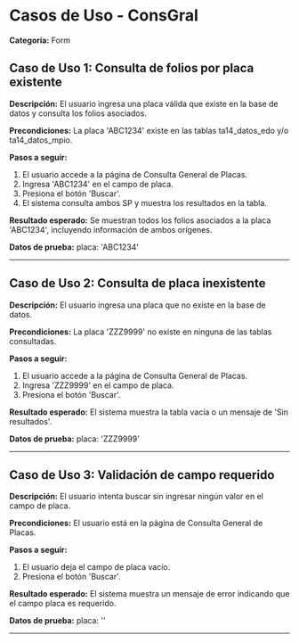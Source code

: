 # Casos de Uso - ConsGral

**Categoría:** Form

## Caso de Uso 1: Consulta de folios por placa existente

**Descripción:** El usuario ingresa una placa válida que existe en la base de datos y consulta los folios asociados.

**Precondiciones:**
La placa 'ABC1234' existe en las tablas ta14_datos_edo y/o ta14_datos_mpio.

**Pasos a seguir:**
1. El usuario accede a la página de Consulta General de Placas.
2. Ingresa 'ABC1234' en el campo de placa.
3. Presiona el botón 'Buscar'.
4. El sistema consulta ambos SP y muestra los resultados en la tabla.

**Resultado esperado:**
Se muestran todos los folios asociados a la placa 'ABC1234', incluyendo información de ambos orígenes.

**Datos de prueba:**
placa: 'ABC1234'

---

## Caso de Uso 2: Consulta de placa inexistente

**Descripción:** El usuario ingresa una placa que no existe en la base de datos.

**Precondiciones:**
La placa 'ZZZ9999' no existe en ninguna de las tablas consultadas.

**Pasos a seguir:**
1. El usuario accede a la página de Consulta General de Placas.
2. Ingresa 'ZZZ9999' en el campo de placa.
3. Presiona el botón 'Buscar'.

**Resultado esperado:**
El sistema muestra la tabla vacía o un mensaje de 'Sin resultados'.

**Datos de prueba:**
placa: 'ZZZ9999'

---

## Caso de Uso 3: Validación de campo requerido

**Descripción:** El usuario intenta buscar sin ingresar ningún valor en el campo de placa.

**Precondiciones:**
El usuario está en la página de Consulta General de Placas.

**Pasos a seguir:**
1. El usuario deja el campo de placa vacío.
2. Presiona el botón 'Buscar'.

**Resultado esperado:**
El sistema muestra un mensaje de error indicando que el campo placa es requerido.

**Datos de prueba:**
placa: ''

---

